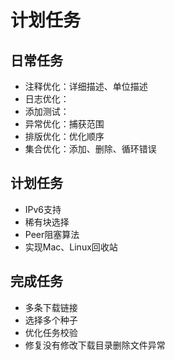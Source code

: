 # 计划任务

## 日常任务

* 注释优化：详细描述、单位描述
* 日志优化：
* 添加测试：
* 异常优化：捕获范围
* 排版优化：优化顺序
* 集合优化：添加、删除、循环错误

## 计划任务

* IPv6支持
* 稀有块选择
* Peer阻塞算法
* 实现Mac、Linux回收站

## 完成任务

* 多条下载链接
* 选择多个种子
* 优化任务校验
* 修复没有修改下载目录删除文件异常